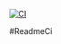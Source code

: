 [![CI](https://github.com/osamahalawadhi/Todolistfrondend/actions/workflows/ci.yml/badge.svg)](https://github.com/osamahalawadhi/Todolistfrondend/actions/workflows/ci.yml)

#ReadmeCi
